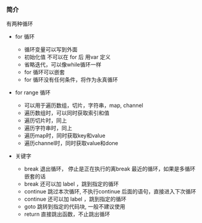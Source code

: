 ### 简介


有两种循环

- for 循环
  - 循环变量可以写到外面
  - 初始化值 不可以在 for 后 用var 定义
  - 省略迭代，可以像while循环一样
  - for 循环可以嵌套
  - for 循环没有任何条件，将作为永真循环
- for range 循环
  - 可以用于遍历数组，切片，字符串，map, channel
  - 遍历数组时，可以同时获取索引和值
  - 遍历切片时，同上
  - 遍历字符串时，同上
  - 遍历map时，同时获取key和value
  - 遍历channel时，同时获取value和done


- 关键字
  - break   退出循环， 停止是正在执行的离break 最近的循环，如果是多循环嵌套的话
  - break 还可以加 label ，跳到指定的循环
  - continue 跳过本次循环, 不执行continue 后面的语句，直接进入下次循环
  - continue 还可以加 label ，跳到指定的循环
  - goto 跳转到指定的代码块, 一般不建议使用
  - return  直接跳出函数，不止跳出循环